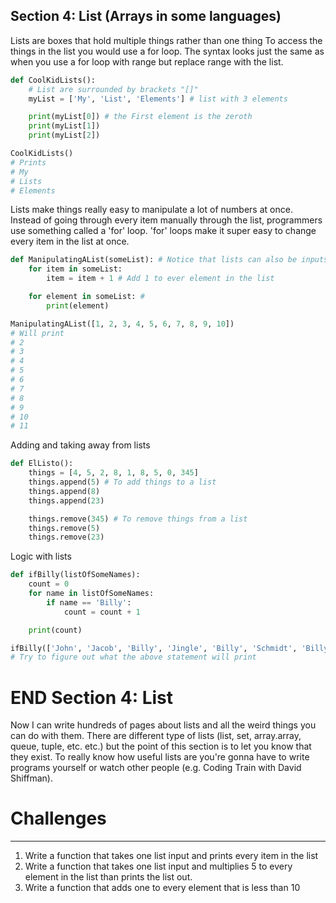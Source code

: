 
Section 4: List (Arrays in some languages)
------------------------------------------

Lists are boxes that hold multiple things rather than one thing
To access the things in the list you would use a for loop.
The syntax looks just the same as when you use a for loop with range
but replace range with the list.

```python
def CoolKidLists():
    # List are surrounded by brackets "[]"
    myList = ['My', 'List', 'Elements'] # list with 3 elements

    print(myList[0]) # the First element is the zeroth
    print(myList[1])
    print(myList[2])

CoolKidLists()
# Prints
# My
# Lists
# Elements
```

Lists make things really easy to manipulate a lot of numbers
at once. Instead of going through every item manually through
the list, programmers use something called a 'for' loop. 'for' loops
make it super easy to change every item in the list at once.

```python
def ManipulatingAList(someList): # Notice that lists can also be inputs
    for item in someList:
        item = item + 1 # Add 1 to ever element in the list

    for element in someList: #
        print(element)

ManipulatingAList([1, 2, 3, 4, 5, 6, 7, 8, 9, 10])
# Will print
# 2
# 3
# 4
# 5
# 6
# 7
# 8
# 9
# 10
# 11
```

Adding and taking away from lists

```python
def ElListo():
    things = [4, 5, 2, 8, 1, 8, 5, 0, 345]
    things.append(5) # To add things to a list
    things.append(8)
    things.append(23)

    things.remove(345) # To remove things from a list
    things.remove(5)
    things.remove(23)

```

Logic with lists

```python
def ifBilly(listOfSomeNames):
    count = 0
    for name in listOfSomeNames:
        if name == 'Billy':
            count = count + 1

    print(count)

ifBilly(['John', 'Jacob', 'Billy', 'Jingle', 'Billy', 'Schmidt', 'Billy'])
# Try to figure out what the above statement will print
```

# END Section 4: List

Now I can write hundreds of pages about lists and all the weird things you can
do with them. There are different type of lists (list, set, array.array, queue,
tuple, etc. etc.) but the point of this section is to let you know that they
exist. To really know how useful lists are you're gonna have to write programs
yourself or watch other people (e.g. Coding Train with David Shiffman).

# Challenges
---------------------------
1. Write a function that takes one list input and prints every item in the list
2. Write a function that takes one list input and multiplies 5 to every
element in the list than prints the list out.
3. Write a function that adds one to every element that is less than 10
